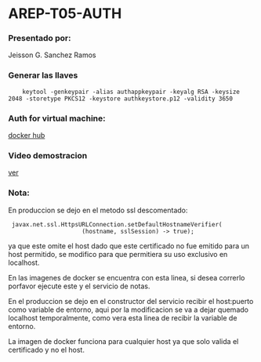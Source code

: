 # AREP-T05-AUTH

### Presentado por:

Jeisson G. Sanchez Ramos

### Generar las llaves

~~~
    keytool -genkeypair -alias authappkeypair -keyalg RSA -keysize 2048 -storetype PKCS12 -keystore authkeystore.p12 -validity 3650
~~~


### Auth for virtual machine:

[docker hub](https://hub.docker.com/r/jsanchez0/arep-t05-auth)


### Video demostracion

[ver](https://www.youtube.com/watch?v=qX56WPXhYTA&feature=youtu.be)


### Nota: 
En produccion se dejo en el metodo ssl descomentado:


~~~
 javax.net.ssl.HttpsURLConnection.setDefaultHostnameVerifier(
                     (hostname, sslSession) -> true);
~~~

ya que este omite el host dado que este certificado no fue emitido para un host permitido, se modifico 
para que permitiera su uso exclusivo en localhost.


En las imagenes de docker se encuentra con esta linea, si desea correrlo porfavor ejecute este y el servicio de notas.


En el produccion se dejo en el constructor del servicio recibir el host:puerto como variable de entorno, aqui por la modificacion se va a dejar quemado localhost temporalmente, como vera esta linea de recibir la variable de entorno.


La imagen de docker funciona para cualquier host ya que solo valida el certificado y no el host.






